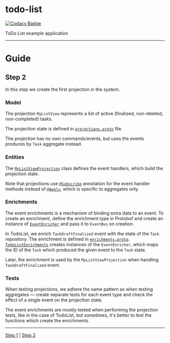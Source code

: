 # todo-list

[![Codacy Badge](https://api.codacy.com/project/badge/Grade/39e3e7d9707f4da58c950c3dbf172cfd)](https://www.codacy.com/app/SpineEventEngine/todo-list?utm_source=github.com&utm_medium=referral&utm_content=SpineEventEngine/todo-list&utm_campaign=badger)

ToDo List example application

---

# Guide

## Step 2

In this step we create the first projection in the system.

### Model

The projection `MyListView` represents a list of active (finalized, non-deleted, non-completed) 
tasks.

The projection state is defined in [`projections.proto`](./model/src/main/proto/todolist/q/projections.proto)
file.

The projection has no own commands/events, but uses the events produces by `Task` aggregate instead.

### Entities
 
The [`MyListViewProjection`](./api-java/src/main/java/io/spine/examples/todolist/q/projection/MyListViewProjection.java)
class defines the event handlers, which build the projection state.

Note that projections use [`@Subscribe`](https://spine.io/core-java/javadoc/core/io/spine/core/Subscribe.html)
annotation for the event handler methods instead of [`@Apply`](https://spine.io/core-java/javadoc/server/io/spine/server/aggregate/Apply.html),
which is specific to aggregates only.

### Enrichments

The event enrichments is a mechanism of binding extra data to an event. To create an enrichment,
define the enrichment type in Protobuf and create an instance of [`EventEnricher`](https://spine.io/core-java/javadoc/server/io/spine/server/event/EventEnricher.html)
and pass it to `EventBus` on creation.

In TodoList, we enrich `TaskDraftFinalized` event with the state of the `Task` repository.
The enrichment is defined in [`enrichments.proto`](./model/src/main/proto/todolist/c/enrichments.proto).
[`TodoListEnrichments`](./api-java/src/main/java/io/spine/examples/todolist/context/TodoListEnrichments.java)
creates instances of the `EventEnricher`, which maps the ID of the `Task` which produced the given 
event to the `Task` state.

Later, the enrichment is used by the `MyListViewProjection` when handling `TaskDraftFinalized` 
event.

### Tests

When testing projections, we adhere the same pattern as when testing aggregates — create separate 
tests for each event type and check the effect of a single event on the projection state.

The event enrichments are mostly tested when performing the projection tests, like in the case of
TodoList, but sometimes, it's better to test the functions which create the enrichments.

---

[Step 1](https://github.com/SpineEventEngine/todo-list/tree/step-1) | [Step 3](https://github.com/SpineEventEngine/todo-list/tree/step-3)
